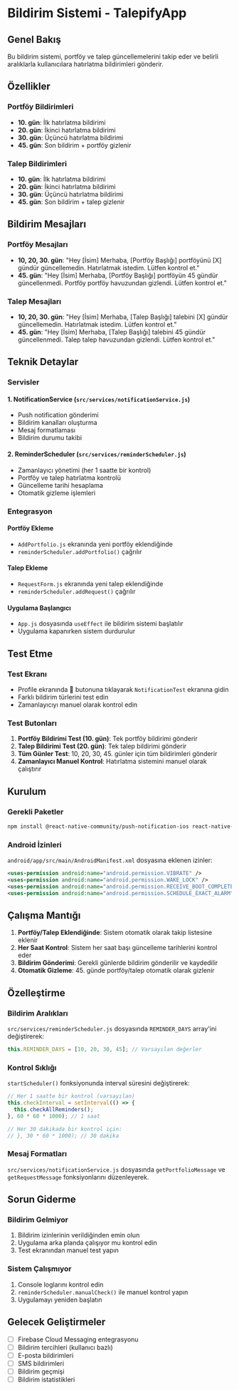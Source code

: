 # Bildirim Sistemi - TalepifyApp

## Genel Bakış

Bu bildirim sistemi, portföy ve talep güncellemelerini takip eder ve belirli aralıklarla kullanıcılara hatırlatma bildirimleri gönderir.

## Özellikler

### Portföy Bildirimleri
- **10. gün**: İlk hatırlatma bildirimi
- **20. gün**: İkinci hatırlatma bildirimi
- **30. gün**: Üçüncü hatırlatma bildirimi
- **45. gün**: Son bildirim + portföy gizlenir

### Talep Bildirimleri
- **10. gün**: İlk hatırlatma bildirimi
- **20. gün**: İkinci hatırlatma bildirimi
- **30. gün**: Üçüncü hatırlatma bildirimi
- **45. gün**: Son bildirim + talep gizlenir

## Bildirim Mesajları

### Portföy Mesajları
- **10, 20, 30. gün**: "Hey [İsim] Merhaba, [Portföy Başlığı] portföyünü [X] gündür güncellemedin. Hatırlatmak istedim. Lütfen kontrol et."
- **45. gün**: "Hey [İsim] Merhaba, [Portföy Başlığı] portföyün 45 gündür güncellenmedi. Portföy portföy havuzundan gizlendi. Lütfen kontrol et."

### Talep Mesajları
- **10, 20, 30. gün**: "Hey [İsim] Merhaba, [Talep Başlığı] talebini [X] gündür güncellemedin. Hatırlatmak istedim. Lütfen kontrol et."
- **45. gün**: "Hey [İsim] Merhaba, [Talep Başlığı] talebini 45 gündür güncellenmedi. Talep talep havuzundan gizlendi. Lütfen kontrol et."

## Teknik Detaylar

### Servisler

#### 1. NotificationService (`src/services/notificationService.js`)
- Push notification gönderimi
- Bildirim kanalları oluşturma
- Mesaj formatlaması
- Bildirim durumu takibi

#### 2. ReminderScheduler (`src/services/reminderScheduler.js`)
- Zamanlayıcı yönetimi (her 1 saatte bir kontrol)
- Portföy ve talep hatırlatma kontrolü
- Güncelleme tarihi hesaplama
- Otomatik gizleme işlemleri

### Entegrasyon

#### Portföy Ekleme
- `AddPortfolio.js` ekranında yeni portföy eklendiğinde
- `reminderScheduler.addPortfolio()` çağrılır

#### Talep Ekleme
- `RequestForm.js` ekranında yeni talep eklendiğinde
- `reminderScheduler.addRequest()` çağrılır

#### Uygulama Başlangıcı
- `App.js` dosyasında `useEffect` ile bildirim sistemi başlatılır
- Uygulama kapanırken sistem durdurulur

## Test Etme

### Test Ekranı
- Profile ekranında 🧪 butonuna tıklayarak `NotificationTest` ekranına gidin
- Farklı bildirim türlerini test edin
- Zamanlayıcıyı manuel olarak kontrol edin

### Test Butonları
1. **Portföy Bildirimi Test (10. gün)**: Tek portföy bildirimi gönderir
2. **Talep Bildirimi Test (20. gün)**: Tek talep bildirimi gönderir
3. **Tüm Günler Test**: 10, 20, 30, 45. günler için tüm bildirimleri gönderir
4. **Zamanlayıcı Manuel Kontrol**: Hatırlatma sistemini manuel olarak çalıştırır

## Kurulum

### Gerekli Paketler
```bash
npm install @react-native-community/push-notification-ios react-native-push-notification @notifee/react-native
```

### Android İzinleri
`android/app/src/main/AndroidManifest.xml` dosyasına eklenen izinler:
```xml
<uses-permission android:name="android.permission.VIBRATE" />
<uses-permission android:name="android.permission.WAKE_LOCK" />
<uses-permission android:name="android.permission.RECEIVE_BOOT_COMPLETED" />
<uses-permission android:name="android.permission.SCHEDULE_EXACT_ALARM" />
```

## Çalışma Mantığı

1. **Portföy/Talep Eklendiğinde**: Sistem otomatik olarak takip listesine eklenir
2. **Her Saat Kontrol**: Sistem her saat başı güncelleme tarihlerini kontrol eder
3. **Bildirim Gönderimi**: Gerekli günlerde bildirim gönderilir ve kaydedilir
4. **Otomatik Gizleme**: 45. günde portföy/talep otomatik olarak gizlenir

## Özelleştirme

### Bildirim Aralıkları
`src/services/reminderScheduler.js` dosyasında `REMINDER_DAYS` array'ini değiştirerek:
```javascript
this.REMINDER_DAYS = [10, 20, 30, 45]; // Varsayılan değerler
```

### Kontrol Sıklığı
`startScheduler()` fonksiyonunda interval süresini değiştirerek:
```javascript
// Her 1 saatte bir kontrol (varsayılan)
this.checkInterval = setInterval(() => {
  this.checkAllReminders();
}, 60 * 60 * 1000); // 1 saat

// Her 30 dakikada bir kontrol için:
// }, 30 * 60 * 1000); // 30 dakika
```

### Mesaj Formatları
`src/services/notificationService.js` dosyasında `getPortfolioMessage` ve `getRequestMessage` fonksiyonlarını düzenleyerek.

## Sorun Giderme

### Bildirim Gelmiyor
1. Bildirim izinlerinin verildiğinden emin olun
2. Uygulama arka planda çalışıyor mu kontrol edin
3. Test ekranından manuel test yapın

### Sistem Çalışmıyor
1. Console loglarını kontrol edin
2. `reminderScheduler.manualCheck()` ile manuel kontrol yapın
3. Uygulamayı yeniden başlatın

## Gelecek Geliştirmeler

- [ ] Firebase Cloud Messaging entegrasyonu
- [ ] Bildirim tercihleri (kullanıcı bazlı)
- [ ] E-posta bildirimleri
- [ ] SMS bildirimleri
- [ ] Bildirim geçmişi
- [ ] Bildirim istatistikleri
